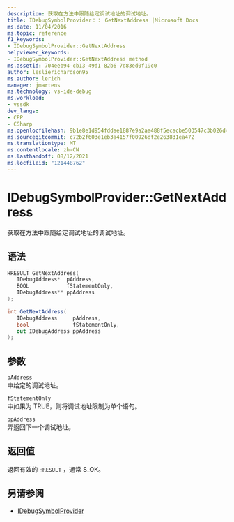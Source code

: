 ```yaml
---
description: 获取在方法中跟随给定调试地址的调试地址。
title: IDebugSymbolProvider：： GetNextAddress |Microsoft Docs
ms.date: 11/04/2016
ms.topic: reference
f1_keywords:
- IDebugSymbolProvider::GetNextAddress
helpviewer_keywords:
- IDebugSymbolProvider::GetNextAddress method
ms.assetid: 704eeb94-cb13-49d1-82b6-7d83ed0f19c0
author: leslierichardson95
ms.author: lerich
manager: jmartens
ms.technology: vs-ide-debug
ms.workload:
- vssdk
dev_langs:
- CPP
- CSharp
ms.openlocfilehash: 9b1e8e1d954fddae1887e9a2aa488f5ecacbe503547c3b026d4da0294f4aba6d
ms.sourcegitcommit: c72b2f603e1eb3a4157f00926df2e263831ea472
ms.translationtype: MT
ms.contentlocale: zh-CN
ms.lasthandoff: 08/12/2021
ms.locfileid: "121448762"
---
```

# <a name="idebugsymbolprovidergetnextaddress"></a>IDebugSymbolProvider::GetNextAddress
获取在方法中跟随给定调试地址的调试地址。

## <a name="syntax"></a>语法

```cpp
HRESULT GetNextAddress( 
   IDebugAddress*  pAddress,
   BOOL            fStatementOnly,
   IDebugAddress** ppAddress
);
```

```csharp
int GetNextAddress( 
   IDebugAddress     pAddress,
   bool              fStatementOnly,
   out IDebugAddress ppAddress
);
```

## <a name="parameters"></a>参数
`pAddress`\
中给定的调试地址。

`fStatementOnly`\
中如果为 TRUE，则将调试地址限制为单个语句。

`ppAddress`\
弄返回下一个调试地址。

## <a name="return-value"></a>返回值
 返回有效的 `HRESULT` ，通常 S_OK。

## <a name="see-also"></a>另请参阅
- [IDebugSymbolProvider](../../../extensibility/debugger/reference/idebugsymbolprovider.md)
